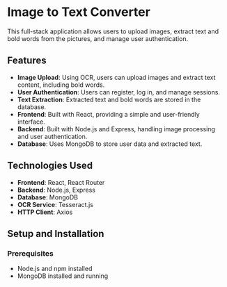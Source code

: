 # Image to Text Converter

This full-stack application allows users to upload images, extract text and bold words from the pictures, and manage user authentication.

## Features

- **Image Upload**: Using OCR, users can upload images and extract text content, including bold words.
- **User Authentication**: Users can register, log in, and manage sessions.
- **Text Extraction**: Extracted text and bold words are stored in the database.
- **Frontend**: Built with React, providing a simple and user-friendly interface.
- **Backend**: Built with Node.js and Express, handling image processing and user authentication.
- **Database**: Uses MongoDB to store user data and extracted text.

## Technologies Used

- **Frontend**: React, React Router
- **Backend**: Node.js, Express
- **Database**: MongoDB
- **OCR Service**: Tesseract.js
- **HTTP Client**: Axios

## Setup and Installation

### Prerequisites

- Node.js and npm installed
- MongoDB installed and running


